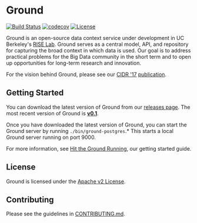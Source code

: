 # Ground

[![Build Status](https://travis-ci.org/ground-context/ground.svg?branch=master)](https://travis-ci.org/ground-context/ground)
[![codecov](https://codecov.io/gh/ground-context/ground/branch/master/graph/badge.svg)](https://codecov.io/gh/ground-context/ground)
[![License](https://img.shields.io/badge/license-Apache--2.0-blue.svg)](https://opensource.org/licenses/Apache-2.0)

Ground is an open-source data context service under development in UC Berkeley's [RISE Lab](https://rise.cs.berkeley.edu/). Ground serves as a central model, API, and repository for capturing the broad context in which data is used. Our goal is to address practical problems for the Big Data community in the short term and to open up opportunities for long-term research and innovation.

For the vision behind Ground, please see our [CIDR '17](http://cidrdb.org/cidr2017/) [publication](docs/CIDR17.pdf).

## Getting Started
You can download the latest version of Ground from our [releases page](https://github.com/ground-context/ground/releases).
The most recent version of Ground is [**v0.1**](https://github.com/ground-context/ground/releases/tag/v0.1.0).

Once you have downloaded the latest version of Ground, you can start the Ground server by running `./bin/ground-postgres`.*
This starts a local Ground server running on port 9000.

For more information, see [Hit the Ground Running](http://ground-context.org/wiki/), our getting started guide.

## License

Ground is licensed under the [Apache v2 License](https://www.apache.org/licenses/LICENSE-2.0).

## Contributing

Please see the guidelines in [CONTRIBUTING.md](CONTRIBUTING.md).
